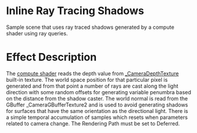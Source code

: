 # Inline Ray Tracing Shadows
Sample scene that uses ray traced shadows generated by a compute shader using ray queries. 

# Effect Description
The  [compute shader](Assets/RayTracingShadows/ComputeShaderRayQuery.compute) reads the depth value from [_CameraDepthTexture](https://docs.unity3d.com/Manual/SL-CameraDepthTexture.html) built-in texture. The world space position for that particular pixel is generated and from that point a number of rays are cast along the light direction with some random offsets for generating variable penumbra based on the distance from the shadow caster.
The world normal is read from the GBuffer _CameraGBufferTexture2 and is used to avoid generating shadows for surfaces that have the same orientation as the directional light.
There is a simple temporal accumulation of samples which resets when parameters related to camera change.
The Rendering Path must be set to Deferred.

